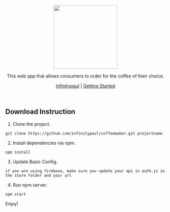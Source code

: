 <p align="center"><img src="https://media.giphy.com/media/KT2wdPEnRoGxG/source.gif" height="200" /></p>
<p align="center">This web app that allows consumers to order for the coffee of their choice.</p>
<p align="center"><a href="https://twitter.com/infinitypaul">Infinitypaul</a> | <a href="">Getting Started</a></p>

<p>&nbsp;</p>

## Download Instruction

1. Clone the project.

```
git clone https://github.com/infinitypaul/coffeemaker.git projectname
```

2. Install dependencies via npm.

```
npm install 
```

3. Update Basic Config.

```
if you are using firebase, make sure you update your api in auth.js in the store folder and your url
```

4. Run npm server.

```
npm start
```

Enjoy!
